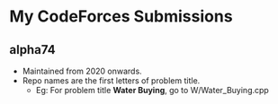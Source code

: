 # My CodeForces Submissions
## alpha74

- Maintained from 2020 onwards.
- Repo names are the first letters of problem title.
  - Eg: For problem title __Water Buying__, go to W/Water_Buying.cpp
